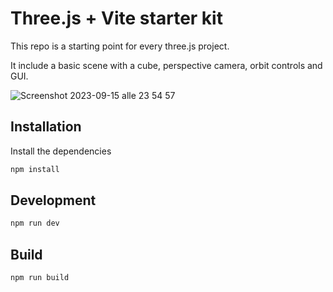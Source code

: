 # Three.js + Vite starter kit

This repo is a starting point for every three.js project. 

It include a basic scene with a cube, perspective camera, orbit controls and GUI.

![Screenshot 2023-09-15 alle 23 54 57](https://github.com/rock-biter/threejs-starter/assets/74297920/bfc93a26-8606-4c47-8601-f1a106d00f0d)


## Installation
Install the dependencies

```bash
npm install
```

## Development

```bash
npm run dev
````

## Build
```bash
npm run build
```
